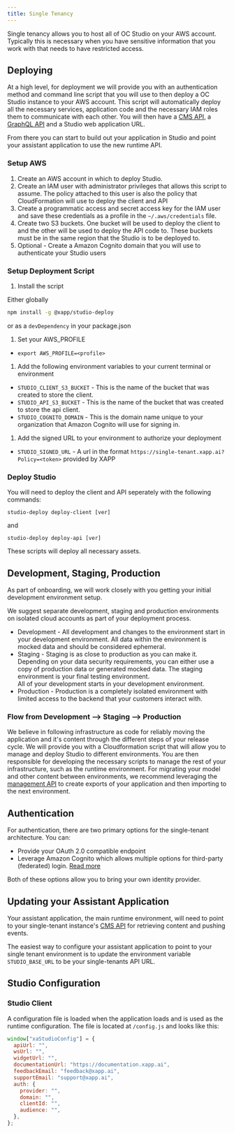 ```yaml
---
title: Single Tenancy
---
```


Single tenancy allows you to host all of OC Studio on your AWS account.  Typically this is necessary when you have sensitive information that you work with that needs to have restricted access.  

## Deploying

At a high level, for deployment we will provide you with an authentication method and command line script that you will use to then deploy a OC Studio instance to your AWS account.  This script will automatically deploy all the necessary services, application code and the necessary IAM roles them to communicate with each other.  You will then have a [CMS API](/docs/development/api/cms), a [GraphQL API](/docs/development/api/graphql) and a Studio web application URL.

From there you can start to build out your application in Studio and point your assistant application to use the new runtime API.

### Setup AWS

1. Create an AWS account in which to deploy Studio.
2. Create an IAM user with administrator privileges that allows this script to assume. The policy attached to this user is also the policy that CloudFormation will use to deploy the client and API
3. Create a programmatic access and secret access key for the IAM user and save these credentials as a profile in the `~/.aws/credentials` file.
4. Create two S3 buckets. One bucket will be used to deploy the client to and the other will be used to deploy the API code to. These buckets must be in the same region that the Studio is to be deployed to.
5. Optional - Create a Amazon Cognito domain that you will use to authenticate your Studio users

### Setup Deployment Script

1. Install the script

  Either globally
  ```bash
  npm install -g @xapp/studio-deploy
  ```
  or as a `devDependency` in your package.json

1. Set your AWS_PROFILE
* `export AWS_PROFILE=<profile>`

1. Add the following environment variables to your current terminal or environment
  * `STUDIO_CLIENT_S3_BUCKET` - This is the name of the bucket that was created to store the client.
  * `STUDIO_API_S3_BUCKET` - This is the name of the bucket that was created to store the api client.
  * `STUDIO_COGNITO_DOMAIN` - This is the domain name unique to your organization that Amazon Cognito will use for signing in.

1. Add the signed URL to your environment to authorize your deployment

*  `STUDIO_SIGNED_URL` - A url in the format `https://single-tenant.xapp.ai?Policy=<token>` provided by XAPP

### Deploy Studio

You will need to deploy the client and API seperately with the following commands:

```$
studio-deploy deploy-client [ver]
```

and 

```$
studio-deploy deploy-api [ver]
```

These scripts will deploy all necessary assets. 

## Development, Staging, Production

As part of onboarding, we will work closely with you getting your initial development environment setup. 

We suggest separate development, staging and production environments on isolated cloud accounts as part of your deployment process.

* Development - All development and changes to the environment start in your development environment.  All data within the environment is mocked data and should be considered ephemeral. 
* Staging - Staging is as close to production as you can make it.  Depending on your data security requirements, you can either use a copy of production data or generated mocked data.  The staging environment is your final testing environment.  
All of your development starts in your development environment.  
* Production - Production is a completely isolated environment with limited access to the backend that your customers interact with.

### Flow from Development --> Staging --> Production

We believe in following infrastructure as code for reliably moving the application and it's content through the different steps of your release cycle.  We will provide you with a Cloudformation script that will allow you to manage and deploy Studio to different environments.  You are then responsible for developing the necessary scripts to manage the rest of your infrastructure, such as the runtime environment.  For migrating your model and other content between environments, we recommend leveraging the [management API](/docs/development/api/graphql) to create exports of your application and then importing to the next environment.

## Authentication

For authentication, there are two primary options for the single-tenant architecture.  You can:

* Provide your OAuth 2.0 compatible endpoint
* Leverage Amazon Cognito which allows multiple options for third-party (federated) login.  [Read more](https://docs.aws.amazon.com/cognito/latest/developerguide/cognito-user-pools-identity-federation.html)

Both of these options allow you to bring your own identity provider.

## Updating your Assistant Application

Your assistant application, the main runtime environment, will need to point to your single-tenant instance's [CMS API](/docs/development/api/cms) for retrieving content and pushing events.

The easiest way to configure your assistant application to point to your single tenant environment is to update the environment variable `STUDIO_BASE_URL` to be your single-tenants API URL.

## Studio Configuration

### Studio Client

A configuration file is loaded when the application loads and is used as the runtime configuration.  The file is located at `/config.js` and looks like this:

```js
window["xaStudioConfig"] = {
  apiUrl: "",
  wsUrl: "",
  widgetUrl: "",
  documentationUrl: "https://documentation.xapp.ai",
  feedbackEmail: "feedback@xapp.ai",
  supportEmail: "support@xapp.ai",
  auth: {
    provider: "",
    domain: "",
    clientId: "",
    audience: "",
  },
};
```




